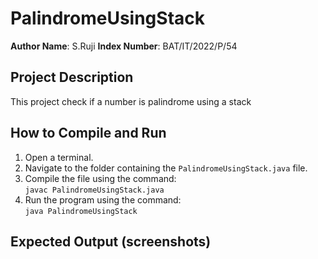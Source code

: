 # PalindromeUsingStack

**Author Name**: S.Ruji 
**Index Number**: BAT/IT/2022/P/54 

## Project Description
This project check if a number is palindrome using a stack

## How to Compile and Run
1. Open a terminal.
2. Navigate to the folder containing the `PalindromeUsingStack.java` file.
3. Compile the file using the command:  
   `javac PalindromeUsingStack.java`
4. Run the program using the command:  
   `java PalindromeUsingStack`

## Expected Output (screenshots)
